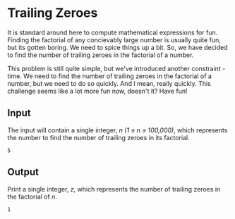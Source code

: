 # Trailing Zeroes

It is standard around here to compute mathematical expressions for fun. Finding the factorial of any concievably large number is usually quite fun, but its gotten boring. We need to spice things up a bit. So, we have decided to find the number of trailing zeroes in the factorial of a number.

This problem is still quite simple, but we've introduced another constraint - time. We need to find the number of trailing zeroes in the factorial of a number, but we need to do so quickly. And I mean, really quickly. This challenge seems like a lot more fun now, doesn't it? Have fun!

## Input

The input will contain a single integer, _n (1 ≤ n ≤ 100,000)_, which represents the number to find the number of trailing zeroes in its factorial.

```
5
```

## Output

Print a single integer, _z_, which represents the number of trailing zeroes in the factorial of _n_.

```
1
```
